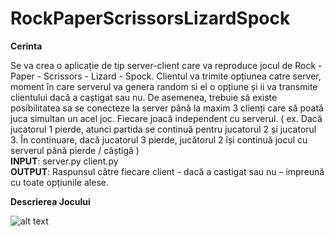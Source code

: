 # RockPaperScrissorsLizardSpock

**Cerinta**

  Se va crea o aplicație de tip server-client care va reproduce jocul de Rock - Paper -
Scrissors - Lizard - Spock. Clientul va trimite opțiunea catre server, moment în care
serverul va genera random si el o opțiune și ii va transmite clientului dacă a caștigat sau nu.
De asemenea, trebuie să existe posibilitatea sa se conecteze la server până la maxim 3
clienți care să poată juca simultan un acel joc. Fiecare joacă independent cu serverul. ( ex.
Dacă jucatorul 1 pierde, atunci partida se continuă pentru jucatorul 2 și jucatorul 3. În
continuare, dacă jucatorul 3 pierde, jucătorul 2 își continuă jocul cu serverul până pierde /
câștigă )  
**INPUT**: server.py
     	   client.py  
**OUTPUT**: Raspunsul către fiecare client - dacă a castigat sau nu – impreună cu toate
opțiunile alese.  

**Descrierea Jocului**

![alt text](https://upload.wikimedia.org/wikipedia/en/c/cc/Rock_paper_scissors_lizard_spock.png)